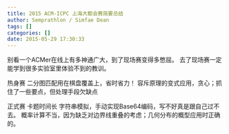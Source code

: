 ```yaml
---
title: 2015 ACM-ICPC 上海大都会赛简要总结
author: Semprathlon / Simfae Dean
tags: []
categories: []
date: 2015-05-29 17:30:33
---
```

别看一个ACMer在线上有多神通广大，到了现场赛变得多憋屈。
去了现场赛一定能学到很多实验室里体验不到的教训。

热身赛
二分图匹配用在棋盘覆盖上，省时省力！
容斥原理的变式应用，贪心；抓住了一些要点，但处理手段欠缺点

正式赛
卡题时间长
字符串模拟，手动实现Base64编码，写不好真是跟自己过不去。
概率计算不当，因为缺乏对边界线重叠的考虑；几何分布的概型应用时正确的。
